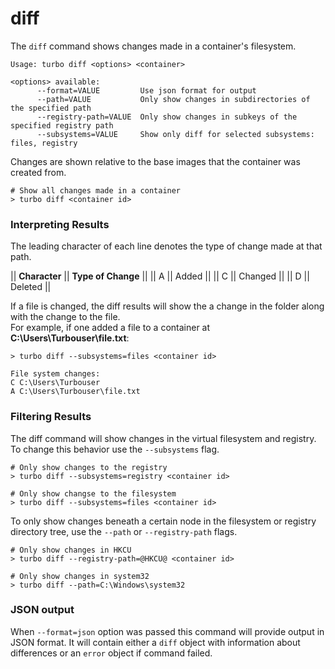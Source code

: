 # diff

The `diff` command shows changes made in a container's filesystem. 

```
Usage: turbo diff <options> <container>

<options> available:
      --format=VALUE         Use json format for output
      --path=VALUE           Only show changes in subdirectories of the specified path
      --registry-path=VALUE  Only show changes in subkeys of the specified registry path
      --subsystems=VALUE     Show only diff for selected subsystems: files, registry
```

Changes are shown relative to the base images that the container was created from. 

```
# Show all changes made in a container
> turbo diff <container id>
```

### Interpreting Results

The leading character of each line denotes the type of change made at that path. 

|| **Character** || **Type of Change** ||
|| A || Added ||
|| C || Changed ||
|| D || Deleted ||

If a file is changed, the diff results will show the a change in the folder along with the change to the file.  
For example, if one added a file to a container at **C:\Users\Turbouser\file.txt**: 

```
> turbo diff --subsystems=files <container id>

File system changes:
C C:\Users\Turbouser
A C:\Users\Turbouser\file.txt
```

### Filtering Results

The diff command will show changes in the virtual filesystem and registry. To change this behavior use the `--subsystems` flag.

```
# Only show changes to the registry
> turbo diff --subsystems=registry <container id>

# Only show changse to the filesystem
> turbo diff --subsystems=files <container id>
```

To only show changes beneath a certain node in the filesystem or registry directory tree, use the `--path` or `--registry-path` flags. 

```
# Only show changes in HKCU
> turbo diff --registry-path=@HKCU@ <container id>

# Only show changes in system32
> turbo diff --path=C:\Windows\system32
```

### JSON output

When `--format=json` option was passed this command will provide output in JSON format. It will contain either a `diff` object with information about differences or an `error` object if command failed.